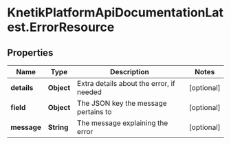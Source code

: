 # KnetikPlatformApiDocumentationLatest.ErrorResource

## Properties
Name | Type | Description | Notes
------------ | ------------- | ------------- | -------------
**details** | **Object** | Extra details about the error, if needed | [optional] 
**field** | **Object** | The JSON key the message pertains to | [optional] 
**message** | **String** | The message explaining the error | [optional] 


